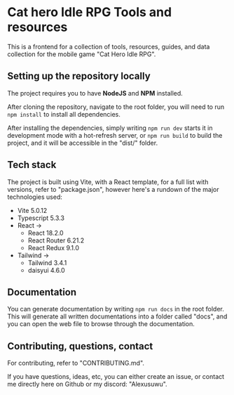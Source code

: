 # Cat hero Idle RPG Tools and resources

This is a frontend for a collection of tools, resources, guides, and data collection for the mobile game "Cat Hero Idle RPG".

## Setting up the repository locally

The project requires you to have **NodeJS** and **NPM** installed.

After cloning the repository, navigate to the root folder, you will need to run `npm install` to install all dependencies.

After installing the dependencies, simply writing `npm run dev` starts it in development mode with a hot-refresh server, or `npm run build` to build the project, and it will be accessible in the "dist/" folder.

## Tech stack

The project is built using Vite, with a React template, for a full list with versions, refer to "package.json", however here's a rundown of the major technologies used:

* Vite 5.0.12
* Typescript 5.3.3
* React ->
  * React 18.2.0
  * React Router 6.21.2
  * React Redux 9.1.0
* Tailwind ->
  * Tailwind 3.4.1
  * daisyui 4.6.0

## Documentation

You can generate documentation by writing `npm run docs` in the root folder.  
This will generate all written documentations into a folder called "docs", and you can open the web file to browse through the documentation.


## Contributing, questions, contact

For contributing, refer to "CONTRIBUTING.md".

If you have questions, ideas, etc, you can either create an issue, or contact me directly here on Github or my discord: "Alexusuwu".
